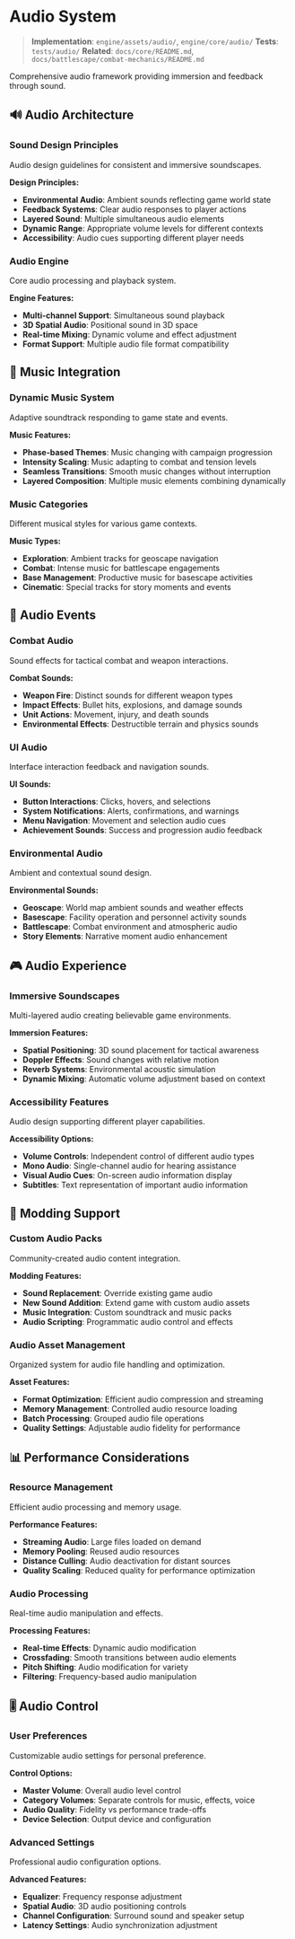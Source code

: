 # Audio System

> **Implementation**: `engine/assets/audio/`, `engine/core/audio/`
> **Tests**: `tests/audio/`
> **Related**: `docs/core/README.md`, `docs/battlescape/combat-mechanics/README.md`

Comprehensive audio framework providing immersion and feedback through sound.

## 🔊 Audio Architecture

### Sound Design Principles
Audio design guidelines for consistent and immersive soundscapes.

**Design Principles:**
- **Environmental Audio**: Ambient sounds reflecting game world state
- **Feedback Systems**: Clear audio responses to player actions
- **Layered Sound**: Multiple simultaneous audio elements
- **Dynamic Range**: Appropriate volume levels for different contexts
- **Accessibility**: Audio cues supporting different player needs

### Audio Engine
Core audio processing and playback system.

**Engine Features:**
- **Multi-channel Support**: Simultaneous sound playback
- **3D Spatial Audio**: Positional sound in 3D space
- **Real-time Mixing**: Dynamic volume and effect adjustment
- **Format Support**: Multiple audio file format compatibility

## 🎵 Music Integration

### Dynamic Music System
Adaptive soundtrack responding to game state and events.

**Music Features:**
- **Phase-based Themes**: Music changing with campaign progression
- **Intensity Scaling**: Music adapting to combat and tension levels
- **Seamless Transitions**: Smooth music changes without interruption
- **Layered Composition**: Multiple music elements combining dynamically

### Music Categories
Different musical styles for various game contexts.

**Music Types:**
- **Exploration**: Ambient tracks for geoscape navigation
- **Combat**: Intense music for battlescape engagements
- **Base Management**: Productive music for basescape activities
- **Cinematic**: Special tracks for story moments and events

## 🎯 Audio Events

### Combat Audio
Sound effects for tactical combat and weapon interactions.

**Combat Sounds:**
- **Weapon Fire**: Distinct sounds for different weapon types
- **Impact Effects**: Bullet hits, explosions, and damage sounds
- **Unit Actions**: Movement, injury, and death sounds
- **Environmental Effects**: Destructible terrain and physics sounds

### UI Audio
Interface interaction feedback and navigation sounds.

**UI Sounds:**
- **Button Interactions**: Clicks, hovers, and selections
- **System Notifications**: Alerts, confirmations, and warnings
- **Menu Navigation**: Movement and selection audio cues
- **Achievement Sounds**: Success and progression audio feedback

### Environmental Audio
Ambient and contextual sound design.

**Environmental Sounds:**
- **Geoscape**: World map ambient sounds and weather effects
- **Basescape**: Facility operation and personnel activity sounds
- **Battlescape**: Combat environment and atmospheric audio
- **Story Elements**: Narrative moment audio enhancement

## 🎮 Audio Experience

### Immersive Soundscapes
Multi-layered audio creating believable game environments.

**Immersion Features:**
- **Spatial Positioning**: 3D sound placement for tactical awareness
- **Doppler Effects**: Sound changes with relative motion
- **Reverb Systems**: Environmental acoustic simulation
- **Dynamic Mixing**: Automatic volume adjustment based on context

### Accessibility Features
Audio design supporting different player capabilities.

**Accessibility Options:**
- **Volume Controls**: Independent control of different audio types
- **Mono Audio**: Single-channel audio for hearing assistance
- **Visual Audio Cues**: On-screen audio information display
- **Subtitles**: Text representation of important audio information

## 🔧 Modding Support

### Custom Audio Packs
Community-created audio content integration.

**Modding Features:**
- **Sound Replacement**: Override existing game audio
- **New Sound Addition**: Extend game with custom audio assets
- **Music Integration**: Custom soundtrack and music packs
- **Audio Scripting**: Programmatic audio control and effects

### Audio Asset Management
Organized system for audio file handling and optimization.

**Asset Features:**
- **Format Optimization**: Efficient audio compression and streaming
- **Memory Management**: Controlled audio resource loading
- **Batch Processing**: Grouped audio file operations
- **Quality Settings**: Adjustable audio fidelity for performance

## 📊 Performance Considerations

### Resource Management
Efficient audio processing and memory usage.

**Performance Features:**
- **Streaming Audio**: Large files loaded on demand
- **Memory Pooling**: Reused audio resources
- **Distance Culling**: Audio deactivation for distant sources
- **Quality Scaling**: Reduced quality for performance optimization

### Audio Processing
Real-time audio manipulation and effects.

**Processing Features:**
- **Real-time Effects**: Dynamic audio modification
- **Crossfading**: Smooth transitions between audio elements
- **Pitch Shifting**: Audio modification for variety
- **Filtering**: Frequency-based audio manipulation

## 🎚️ Audio Control

### User Preferences
Customizable audio settings for personal preference.

**Control Options:**
- **Master Volume**: Overall audio level control
- **Category Volumes**: Separate controls for music, effects, voice
- **Audio Quality**: Fidelity vs performance trade-offs
- **Device Selection**: Output device and configuration

### Advanced Settings
Professional audio configuration options.

**Advanced Features:**
- **Equalizer**: Frequency response adjustment
- **Spatial Audio**: 3D audio positioning controls
- **Channel Configuration**: Surround sound and speaker setup
- **Latency Settings**: Audio synchronization adjustment